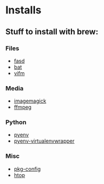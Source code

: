# Installs
## Stuff to install with brew:

### Files

- [fasd]()
- [bat](https://github.com/sharkdp/bat)
- [vifm]()

### Media

- [imagemagick]()
- [ffmpeg]()

### Python
- [pyenv]()
- [pyenv-virtualenvwrapper]()

### Misc
- [pkg-config]()
- [htop]()

